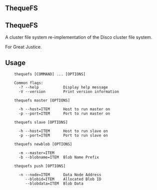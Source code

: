 ## ThequeFS 

## ThequeFS

A cluster file system re-implementation of the Disco cluster file system. 

For Great Justice.

## Usage

~~~~{.sh}
    thequefs [COMMAND] ... [OPTIONS]

    Common flags:
      -? --help           Display help message
      -V --version        Print version information

    thequefs master [OPTIONS]

      -h --host=ITEM      Host to run master on
      -p --port=ITEM      Port to run master on

    thequefs slave [OPTIONS]

      -h --host=ITEM      Host to run slave on
      -p --port=ITEM      Port to run slave on

    thequefs newblob [OPTIONS]

      -m --master=ITEM  
      -b --blobname=ITEM  Blob Name Prefix

    thequefs push [OPTIONS]

      -n --node=ITEM      Data Node Address
         --blobid=ITEM    Allocated Blob ID
         --blobdata=ITEM  Blob Data
~~~~

